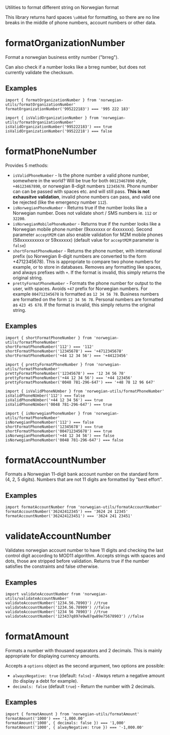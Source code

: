 Utilities to format different string on Norwegian format

This library returns hard spaces `\u00a0` for formatting, so there are no line breaks in the middle of phone numbers, account numbers or other data.

# formatOrganizationNumber

Format a norwegian business entity number ("brreg").

Can also check if a number looks like a brreg number, but does not currently validate the checksum.

## Examples

    import { formatOrganizationNumber } from 'norwegian-utils/formatOrganizationNumber'
    formatOrganizationNumber('995222183') === '995 222 183'

    import { isValidOrganizationNumber } from 'norwegian-utils/formatOrganizationNumber'
    isValidOrganizationNumber('995222183') === true
    isValidOrganizationNumber('99522218') === false

# formatPhoneNumber

Provides 5 methods:

- `isValidPhoneNumber` - Is the phone number a valid phone number, somewhere in the world? Will be true for both `00123467890` style, `+46123467890`, or norwegian 8-digit numbers `12345678`. Phone number can can be passed with spaces etc. and will still pass. **This is not exhausitve validation**, invalid phone numbers can pass, and valid one be rejected (like the emergency number `112`).
- `isNorwegianPhoneNumber` - Returns true if the number looks like a Norwegian number. Does not validate short / SMS numbers ie. `112` or `32200`.
- `isNorwegianMobilePhoneNumber` - Returns true if the number looks like a Norwegian mobile phone number (9xxxxxxx or 4xxxxxxx). Second parameter `acceptM2M` can also enable validation for M2M mobile phones (58xxxxxxxxxx or 59xxxxxx) (default value for `acceptM2M` parameter is `false`)  
- `shortFormatPhoneNumber` - Returns the phone number, with international prefix (so Norwegian 8-digit numbers are converted to the form +4712345678). This is appropriate to compare two phone numbers for example, or to store in databases. Removes any formatting like spaces, and always prefixes with `+`. If the format is invalid, this simply returns the original string.
- `prettyFormatPhoneNumber` - Formats the phone number for output to the user, with spaces. Avoids `+47` prefix for Norwegian numbers. For example `004712345678` is formatted as `12 34 56 78`. Business numbers are formatted on the form `12 34 56 78`. Personal numbers are formatted as `423 45 678`. If the format is invalid, this simply returns the original string.

## Examples

    import { shortFormatPhoneNumber } from 'norwegian-utils/formatPhoneNumber'
    shortFormatPhoneNumber('112') === '112'
    shortFormatPhoneNumber('12345678') === '+4712345678'
    shortFormatPhoneNumber('+44 12 34 56') === '+44123456'

    import { prettyFormatPhoneNumber } from 'norwegian-utils/formatPhoneNumber'
    prettyFormatPhoneNumber('12345678') === '12 34 56 78'
    prettyFormatPhoneNumber('+44 12 34 56') === '+44 123456'
    prettyFormatPhoneNumber('0048 781-296-647') === '+48 78 12 96 647'

    import { isValidPhoneNUmber } from 'norwegian-utils/formatPhoneNumber'
    isValidPhoneNUmber('112') === false
    isValidPhoneNUmber('+44 12 34 56') === true
    isValidPhoneNUmber('0048 781-296-647') === true

    import { isNorwegianPhoneNumber } from 'norwegian-utils/formatPhoneNumber'
    isNorwegianPhoneNumber('112') === false
    shortFormatPhoneNumber('12345678') === true
    shortFormatPhoneNumber('004712345678') === true
    isNorwegianPhoneNumber('+44 12 34 56') === false
    isNorwegianPhoneNumber('0048 781-296-647') === false

# formatAccountNumber

Formats a Norwegian 11-digit bank account number on the standard form (4, 2, 5 digits). Numbers that are not 11 digits are formatted by "best effort".

## Examples

    import formatAccountNumber from 'norwegian-utils/formatAccountNumber'
    formatAccountNumber('36242412345') === '3624 24 12345'
    formatAccountNumber('362424123451') === '3624 241 23451'

# validateAccountNumber

Validates norwegian account number to have 11 digits and checking the last control digit according to MOD11 algorithm.
Accepts strings with spaces and dots, those are stripped before validation.
Returns true if the number satisfies the constraints and false otherwise.

## Examples

    import validateAccountNumber from 'norwegian-utils/validateAccountNumber'
    validateAccountNumber('1234.56.78903') //true
    validateAccountNumber('1234.56.78909') //false
    validateAccountNumber('1234 56 78903') //true
    validateAccountNumber('123437q897e9w87qw89e75678903') //false

# formatAmount

Formats a number with thousand separators and 2 decimals. This is mainly appropriate for displaying currency amounts.

Accepts a `options` object as the second argument, two options are possible:

- `alwaysNegative: true` (default: `false`) - Always return a negative amount (to display a debt for example).
- `decimals: false` (default `true`) - Return the number with 2 decimals.

## Examples

    import { formatAmount } from 'norwegian-utils/formatAmount'
    formatAmount('1000') === '1,000.00'
    formatAmount('1000', { decimals: false }) === '1,000'
    formatAmount('1000', { alwayNegative: true }) === '-1,000.00'
